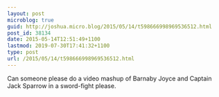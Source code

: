 ```yaml
---
layout: post
microblog: true
guid: http://joshua.micro.blog/2015/05/14/t598666998969536512.html
post_id: 38134
date: 2015-05-14T12:51:49+1100
lastmod: 2019-07-30T17:41:32+1100
type: post
url: /2015/05/14/t598666998969536512.html
---
```

Can someone please do a video mashup of Barnaby Joyce and Captain Jack Sparrow in a sword-fight please.
